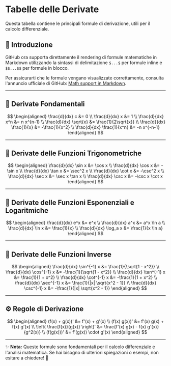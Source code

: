 # Tabelle delle Derivate

Questa tabella contiene le principali formule di derivazione, utili per il calcolo differenziale.

## 📌 Introduzione
GitHub ora supporta direttamente il rendering di formule matematiche in Markdown utilizzando la sintassi di delimitazione `$...$` per formule inline e `$$...$$` per formule in blocco.

Per assicurarti che le formule vengano visualizzate correttamente, consulta l'annuncio ufficiale di GitHub: [Math support in Markdown](https://github.blog/changelog/2022-05-19-math-support-in-markdown/).

---

## 📖 Derivate Fondamentali

$$
\begin{aligned}
\frac{d}{dx} c &= 0 \\
\frac{d}{dx} x &= 1 \\
\frac{d}{dx} x^n &= n x^{n-1} \\
\frac{d}{dx} \sqrt{x} &= \frac{1}{2\sqrt{x}} \\
\frac{d}{dx} \frac{1}{x} &= -\frac{1}{x^2} \\
\frac{d}{dx} \frac{1}{x^n} &= -n x^{-n-1}
\end{aligned}
$$

---

## 🎯 Derivate delle Funzioni Trigonometriche

$$
\begin{aligned}
\frac{d}{dx} \sin x &= \cos x \\
\frac{d}{dx} \cos x &= -\sin x \\
\frac{d}{dx} \tan x &= \sec^2 x \\
\frac{d}{dx} \cot x &= -\csc^2 x \\
\frac{d}{dx} \sec x &= \sec x \tan x \\
\frac{d}{dx} \csc x &= -\csc x \cot x
\end{aligned}
$$

---

## 📌 Derivate delle Funzioni Esponenziali e Logaritmiche

$$
\begin{aligned}
\frac{d}{dx} e^x &= e^x \\
\frac{d}{dx} a^x &= a^x \ln a \\
\frac{d}{dx} \ln x &= \frac{1}{x} \\
\frac{d}{dx} \log_a x &= \frac{1}{x \ln a}
\end{aligned}
$$

---

## 🔄 Derivate delle Funzioni Inverse

$$
\begin{aligned}
\frac{d}{dx} \sin^{-1} x &= \frac{1}{\sqrt{1 - x^2}} \\
\frac{d}{dx} \cos^{-1} x &= -\frac{1}{\sqrt{1 - x^2}} \\
\frac{d}{dx} \tan^{-1} x &= \frac{1}{1 + x^2} \\
\frac{d}{dx} \cot^{-1} x &= -\frac{1}{1 + x^2} \\
\frac{d}{dx} \sec^{-1} x &= \frac{1}{|x| \sqrt{x^2 - 1}} \\
\frac{d}{dx} \csc^{-1} x &= -\frac{1}{|x| \sqrt{x^2 - 1}}
\end{aligned}
$$

---

## ⚙️ Regole di Derivazione

$$
\begin{aligned}
(f(x) + g(x))' &= f'(x) + g'(x) \\
(f(x) g(x))' &= f'(x) g(x) + f(x) g'(x) \\
\left( \frac{f(x)}{g(x)} \right)' &= \frac{f'(x) g(x) - f(x) g'(x)}{g^2(x)} \\
(f(g(x)))' &= f'(g(x)) \cdot g'(x)
\end{aligned}
$$

---

✨ **Nota:** Queste formule sono fondamentali per il calcolo differenziale e l'analisi matematica. Se hai bisogno di ulteriori spiegazioni o esempi, non esitare a chiedere! 🚀


